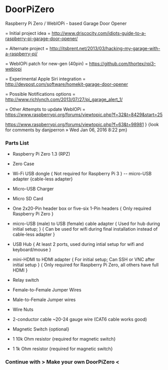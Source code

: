 # DoorPiZero
Raspberry Pi Zero / WebIOPi - based Garage Door Opener

 = Initial project idea =
http://www.driscocity.com/idiots-guide-to-a-raspberry-pi-garage-door-opener/

 = Alternate project = 
http://itsbrent.net/2013/03/hacking-my-garage-with-a-raspberry-pi/

 = WebIOPi patch for new-gen (40pin) =
https://github.com/thortex/rpi3-webiopi

 = Experimental Apple Siri integration =
http://devpost.com/software/homekit-garage-door-opener

 = Possible Notifications options =
http://www.richlynch.com/2013/07/27/pi_garage_alert_1/

 = Other Attempts to update WebIOPi =
https://www.raspberrypi.org/forums/viewtopic.php?f=32&t=8429&start=25

https://www.raspberrypi.org/forums/viewtopic.php?f=63&t=98981 } {look for comments by danjperron » Wed Jan 06, 2016 8:22 pm}

### Parts List ###

- Raspberry Pi Zero 1.3 (RPZ)
- Zero Case
- Wi-Fi USB dongle { Not required for Raspberry Pi 3 }
  -- micro-USB adapter {cable-less adapter}
- Micro-USB Charger 
- Micro SD Card 
- One 2x20-Pin header box or five-six 1-Pin headers
  { Only required Raspberry Pi Zero }

- micro-USB (male) to USB (female) cable adapter
  { Used for hub during initial setup; }
  { Can be used for wifi during final installation instead of cable-less adapter }
  
- USB Hub 
  { At least 2 ports, used during intial setup for wifi and keyboard/mouse }
  
- mini-HDMI to HDMI adapter 
  { For initial setup; Can SSH or VNC after initial setup }
  { Only required for Raspberry Pi Zero, all others have full HDMI }

- Relay switch 
- Female-to-Female Jumper Wires
- Male-to-Female Jumper wires
- Wire Nuts
- 2-conductor cable ~20-24 gauge wire (CAT6 cable works good)

- Magnetic Switch {optional}
- 1 10k Ohm resistor {required for magnetic switch}
- 1 1k Ohm resistor {required for magnetic switch}

### Continue with > Make your own DoorPiZero < ###
